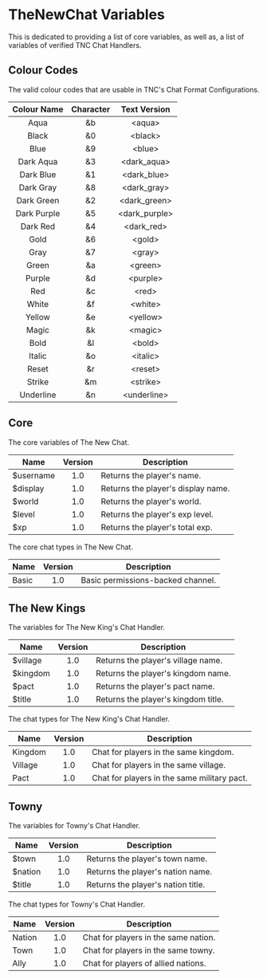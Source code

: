 # TheNewChat Variables
This is dedicated to providing a list of core variables, as well as, a list of variables of verified
TNC Chat Handlers.

## Colour Codes
The valid colour codes that are usable in TNC's Chat Format Configurations.

| Colour Name  | Character  | Text Version    |
|:------------:|:----------:|:---------------:|
| Aqua         | &b         | \<aqua\>        |
| Black        | &0         | \<black\>       |
| Blue         | &9         | \<blue\>        |
| Dark Aqua    | &3         | \<dark_aqua\>   |
| Dark Blue    | &1         | \<dark_blue\>   |
| Dark Gray    | &8         | \<dark_gray\>   |
| Dark Green   | &2         | \<dark_green\>  |
| Dark Purple  | &5         | \<dark_purple\> |
| Dark Red     | &4         | \<dark_red\>    |
| Gold         | &6         | \<gold\>        |
| Gray         | &7         | \<gray\>        |
| Green        | &a         | \<green\>       |
| Purple       | &d         | \<purple\>      |
| Red          | &c         | \<red\>         |
| White        | &f         | \<white\>       |
| Yellow       | &e         | \<yellow\>      |
| Magic        | &k         | \<magic\>       |
| Bold         | &l         | \<bold\>        |
| Italic       | &o         | \<italic\>      |
| Reset        | &r         | \<reset\>       |
| Strike       | &m         | \<strike\>      |
| Underline    | &n         | \<underline\>   |


## Core
The core variables of The New Chat.

| Name      | Version | Description                         |
|-----------|:-------:|-------------------------------------|
| $username | 1.0     | Returns the player's name.          |
| $display  | 1.0     | Returns the player's display name.  |
| $world    | 1.0     | Returns the player's world.         |
| $level    | 1.0     | Returns the player's exp level.     |
| $xp       | 1.0     | Returns the player's total exp.     |

The core chat types in The New Chat.

| Name      | Version | Description                                     | 
|-----------|:-------:|-------------------------------------------------|
| Basic     |  1.0    | Basic permissions-backed channel.               |

## The New Kings
The variables for The New King's Chat Handler.

| Name      | Version | Description                         |
|-----------|:-------:|-------------------------------------|
| $village  | 1.0     | Returns the player's village name.  |
| $kingdom  | 1.0     | Returns the player's kingdom name.  |
| $pact     | 1.0     | Returns the player's pact name.     |
| $title    | 1.0     | Returns the player's kingdom title. |

The chat types for The New King's Chat Handler.

| Name      | Version | Description                                     | 
|-----------|:-------:|-------------------------------------------------|
| Kingdom   |  1.0    | Chat for players in the same kingdom.           |
| Village   |  1.0    | Chat for players in the same village.           |
| Pact      |  1.0    | Chat for players in the same military pact.     |

## Towny
The variables for Towny's Chat Handler.

| Name      | Version | Description                         |
|-----------|:-------:|-------------------------------------|
| $town     | 1.0     | Returns the player's town name.     |
| $nation   | 1.0     | Returns the player's nation name.   |
| $title    | 1.0     | Returns the player's nation title.  |

The chat types for Towny's Chat Handler.

| Name      | Version | Description                                     | 
|-----------|:-------:|-------------------------------------------------|
| Nation    |  1.0    | Chat for players in the same nation.            |
| Town      |  1.0    | Chat for players in the same towny.             |
| Ally      |  1.0    | Chat for players of allied nations.             |

